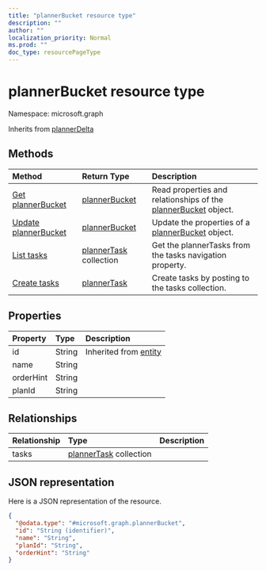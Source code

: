 ```yaml
---
title: "plannerBucket resource type"
description: ""
author: ""
localization_priority: Normal
ms.prod: ""
doc_type: resourcePageType
---
```


# plannerBucket resource type


Namespace: microsoft.graph




Inherits from [plannerDelta](../resources/plannerdelta.md)

## Methods
|Method|Return Type|Description|
|:---|:---|:---|
|[Get plannerBucket](../api/plannerbucket-get.md)|[plannerBucket](../resources/plannerbucket.md)|Read properties and relationships of the [plannerBucket](../resources/plannerbucket.md) object.|
|[Update plannerBucket](../api/plannerbucket-update.md)|[plannerBucket](../resources/plannerbucket.md)|Update the properties of a [plannerBucket](../resources/plannerbucket.md) object.|
|[List tasks](../api/plannerbucket-list-tasks.md)|[plannerTask](../resources/plannertask.md) collection|Get the plannerTasks from the tasks navigation property.|
|[Create tasks](../api/plannerbucket-post-tasks.md)|[plannerTask](../resources/plannertask.md)|Create tasks by posting to the tasks collection.|

## Properties
|Property|Type|Description|
|:---|:---|:---|
|id|String| Inherited from [entity](../resources/entity.md)|
|name|String||
|orderHint|String||
|planId|String||

## Relationships
|Relationship|Type|Description|
|:---|:---|:---|
|tasks|[plannerTask](../resources/plannertask.md) collection||

## JSON representation
Here is a JSON representation of the resource.
<!-- {
  "blockType": "resource",
  "keyProperty": "id",
  "@odata.type": "microsoft.graph.plannerBucket",
  "baseType": "microsoft.graph.plannerDelta",
  "openType": false
}
-->
``` json
{
  "@odata.type": "#microsoft.graph.plannerBucket",
  "id": "String (identifier)",
  "name": "String",
  "planId": "String",
  "orderHint": "String"
}
```

